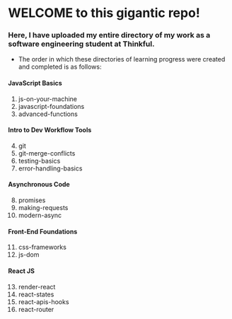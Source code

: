 # WELCOME to this gigantic repo!

### Here, I have uploaded my entire directory of my work as a software engineering student at Thinkful.

- The order in which these directories of learning progress were created and completed is as follows:

#### JavaScript Basics

1. js-on-your-machine
2. javascript-foundations
3. advanced-functions

#### Intro to Dev Workflow Tools

4. git
5. git-merge-conflicts
6. testing-basics
7. error-handling-basics

#### Asynchronous Code

8. promises
9. making-requests
10. modern-async

#### Front-End Foundations

11. css-frameworks
12. js-dom

#### React JS

13. render-react
14. react-states
15. react-apis-hooks
16. react-router
